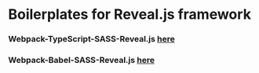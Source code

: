 # Boilerplates for Reveal.js framework

### Webpack-TypeScript-SASS-Reveal.js [here](https://github.com/xmelsky/reveal.js-boilerplates/tree/reveal.js-typescript-sass)

### Webpack-Babel-SASS-Reveal.js [here](https://github.com/xmelsky/reveal.js-boilerplates/tree/reveal.js-babel-sass)